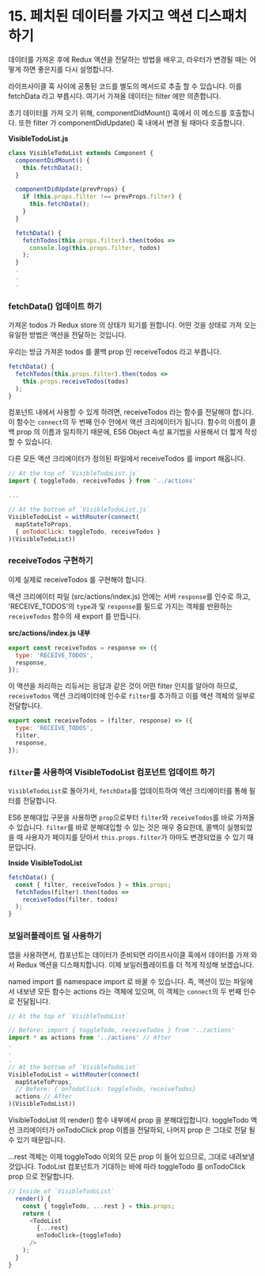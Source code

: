 # 15. 페치된 데이터를 가지고 액션 디스패치 하기

데이터를 가져온 후에 Redux 액션을 전달하는 방법을 배우고, 라우터가 변경될 때는 어떻게 하면 좋은지를 다시 설명합니다.

라이프사이클 훅 사이에 공통된 코드를 별도의 메서드로 추출 할 수 있습니다. 이를 fetchData 라고 부릅시다. 여기서 가져올 데이터는 filter 에만 의존합니다.

초기 데이터를 가져 오기 위해, componentDidMount() 훅에서 이 메소드를 호출합니다. 또한 filter 가 componentDidUpdate() 훅 내에서 변경 될 때마다 호출합니다.

**VisibleTodoList.js**

```js
class VisibleTodoList extends Component {
  componentDidMount() {
    this.fetchData();
  }

  componentDidUpdate(prevProps) {
    if (this.props.filter !== prevProps.filter) {
      this.fetchData();
    }
  }

  fetchData() {
    fetchTodos(this.props.filter).then(todos =>
      console.log(this.props.filter, todos)
    );
  }
  .
  .
  .
```

### fetchData() 업데이트 하기

가져온 todos 가 Redux store 의 상태가 되기를 원합니다. 어떤 것을 상태로 가져 오는 유일한 방법은 액션을 전달하는 것입니다.

우리는 방금 가져온 todos 를 콜백 prop 인 receiveTodos 라고 부릅니다.

```js
fetchData() {
  fetchTodos(this.props.filter).then(todos =>
    this.props.receiveTodos(todos)
  );
}
```

컴포넌트 내에서 사용할 수 있게 하려면, receiveTodos 라는 함수를 전달해야 합니다. 이 함수는 `connect`의 두 번째 인수 안에서 액션 크리에이터가 됩니다. 함수의 이름이 콜백 prop 의 이름과 일치하기 때문에, ES6 Object 속성 표기법을 사용해서 더 짧게 작성할 수 있습니다.

다른 모든 액션 크리에이터가 정의된 파일에서 receiveTodos 를 import 해옵니다.

```js
// At the top of `VisibleTodoList.js`
import { toggleTodo, receiveTodos } from '../actions'

...

// At the bottom of `VisibleTodoList.js`
VisibleTodoList = withRouter(connect(
  mapStateToProps,
  { onTodoClick: toggleTodo, receiveTodos }
)(VisibleTodoList))
```

### receiveTodos 구현하기

이제 실제로 receiveTodos 를 구현해야 합니다.

액션 크리에이터 파일 (src/actions/index.js) 안에는 서버 `response`를 인수로 하고, 'RECEIVE_TODOS'의 `type`과 및 `response`를 필드로 가지는 객체를 반환하는 `receiveTodos` 함수의 새 export 를 만듭니다.

**src/actions/index.js 내부**

```js
export const receiveTodos = response => ({
  type: 'RECEIVE_TODOS',
  response,
});
```

이 액션을 처리하는 리듀서는 응답과 같은 것이 어떤 filter 인지를 알아야 하므로, `receiveTodos` 액션 크리에이터에 인수로 `filter`를 추가하고 이를 액션 객체의 일부로 전달합니다.

```js
export const receiveTodos = (filter, response) => ({
  type: 'RECEIVE_TODOS',
  filter,
  response,
});
```

### `filter`를 사용하여 VisibleTodoList 컴포넌트 업데이트 하기

`VisibleTodoList`로 돌아가서, `fetchData`를 업데이트하여 액션 크리에이터를 통해 필터를 전달합니다.

ES6 분해대입 구문을 사용하면 `prop`으로부터 `filter`와 `receiveTodos`를 바로 가져올 수 있습니다. `filter`를 바로 분해대입할 수 있는 것은 매우 중요한데, 콜백이 실행되었을 때 사용자가 페이지를 닫아서 `this.props.filter`가 아마도 변경되었을 수 있기 때문입니다.

**Inside VisibleTodoList**

```js
fetchData() {
  const { filter, receiveTodos } = this.props;
  fetchTodos(filter).then(todos =>
    receiveTodos(filter, todos)
  );
}
```

### 보일러플레이트 덜 사용하기

앱을 사용하면서, 컴포넌트는 데이터가 준비되면 라이프사이클 훅에서 데이터를 가져 와서 Redux 액션을 디스패치합니다. 이제 보일러플레이트를 더 적게 작성해 보겠습니다.

named import 를 namespace import 로 바꿀 수 있습니다. 즉, 액션이 있는 파일에서 내보낸 모든 함수는 actions 라는 객체에 있으며, 이 객체는 `connect`의 두 번째 인수로 전달됩니다.

```js
// At the top of `VisibleTodoList`

// Before: import { toggleTodo, receiveTodos } from '../actions'
import * as actions from '../actions' // After
.
.
.
// At the bottom of `VisibleTodoList`
VisibleTodoList = withRouter(connect(
  mapStateToProps,
  // Before: { onTodoClick: toggleTodo, receiveTodos}
  actions // After
)(VisibleTodoList))
```

VisibleTodoList 의 render() 함수 내부에서 prop 을 분해대입합니다. toggleTodo 액션 크리에이터가 onTodoClick prop 이름을 전달하되, 나머지 prop 은 그대로 전달 될 수 있기 때문입니다.

...rest 객체는 이제 toggleTodo 이외의 모든 prop 이 들어 있으므로, 그대로 내려보낼 것입니다. TodoList 컴포넌트가 기대하는 바에 따라 toggleTodo 를 onTodoClick prop 으로 전달합니다.

```js
// Inside of `VisibleTodoList`
  render() {
    const { toggleTodo, ...rest } = this.props;
    return (
      <TodoList
        {...rest}
        onTodoClick={toggleTodo}
      />
    );
  }
}
```

